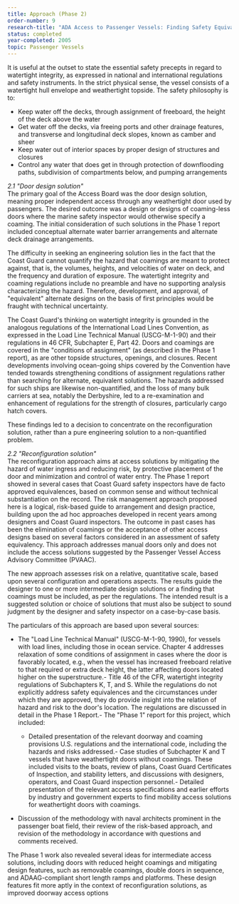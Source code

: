 ```yaml
---
title: Approach (Phase 2)
order-number: 9
research-title: "ADA Access to Passenger Vessels: Finding Safety Equivalence Solutions for Weathertight Doors with Coamings"
status: completed
year-completed: 2005
topic: Passenger Vessels
---
```


It is useful at the outset to state the essential safety precepts in regard to watertight integrity, as expressed in national and international regulations and safety instruments. In the strict physical sense, the vessel consists of a watertight hull envelope and weathertight topside. The safety philosophy is to:

-   Keep water off the decks, through assignment of freeboard, the height of the deck above the water
-   Get water off the decks, via freeing ports and other drainage features, and transverse and longitudinal deck slopes, known as camber and sheer
-   Keep water out of interior spaces by proper design of structures and closures
-   Control any water that does get in through protection of downflooding paths, subdivision of compartments below, and pumping arrangements

*2.1 "Door design solution"*\
The primary goal of the Access Board was the door design solution, meaning proper independent access through any weathertight door used by passengers. The desired outcome was a design or designs of coaming-less doors where the marine safety inspector would otherwise specify a coaming. The initial consideration of such solutions in the Phase 1 report included conceptual alternate water barrier arrangements and alternate deck drainage arrangements.

The difficulty in seeking an engineering solution lies in the fact that the Coast Guard cannot quantify the hazard that coamings are meant to protect against, that is, the volumes, heights, and velocities of water on deck, and the frequency and duration of exposure. The watertight integrity and coaming regulations include no preamble and have no supporting analysis characterizing the hazard. Therefore, development, and approval, of "equivalent" alternate designs on the basis of first principles would be fraught with technical uncertainty.

The Coast Guard's thinking on watertight integrity is grounded in the analogous regulations of the International Load Lines Convention, as expressed in the Load Line Technical Manual (USCG-M-1-90) and their regulations in 46 CFR, Subchapter E, Part 42. Doors and coamings are covered in the "conditions of assignment" (as described in the Phase 1 report), as are other topside structures, openings, and closures. Recent developments involving ocean-going ships covered by the Convention have tended towards strengthening conditions of assignment regulations rather than searching for alternate, equivalent solutions. The hazards addressed for such ships are likewise non-quantified, and the loss of many bulk carriers at sea, notably the Derbyshire, led to a re-examination and enhancement of regulations for the strength of closures, particularly cargo hatch covers.

These findings led to a decision to concentrate on the reconfiguration solution, rather than a pure engineering solution to a non-quantified problem.

*2.2 "Reconfiguration solution"*\
The reconfiguration approach aims at access solutions by mitigating the hazard of water ingress and reducing risk, by protective placement of the door and minimization and control of water entry. The Phase 1 report showed in several cases that Coast Guard safety inspectors have de facto approved equivalences, based on common sense and without technical substantiation on the record. The risk management approach proposed here is a logical, risk-based guide to arrangement and design practice, building upon the ad hoc approaches developed in recent years among designers and Coast Guard inspectors. The outcome in past cases has been the elimination of coamings or the acceptance of other access designs based on several factors considered in an assessment of safety equivalency. This approach addresses manual doors only and does not include the access solutions suggested by the Passenger Vessel Access Advisory Committee (PVAAC).

The new approach assesses risk on a relative, quantitative scale, based upon several configuration and operations aspects. The results guide the designer to one or more intermediate design solutions or a finding that coamings must be included, as per the regulations. The intended result is a suggested solution or choice of solutions that must also be subject to sound judgment by the designer and safety inspector on a case-by-case basis.

The particulars of this approach are based upon several sources:

-   The "Load Line Technical Manual" (USCG-M-1-90, 1990), for vessels with load lines, including those in ocean service. Chapter 4 addresses relaxation of some conditions of assignment in cases where the door is favorably located, e.g., when the vessel has increased freeboard relative to that required or extra deck height, the latter affecting doors located higher on the superstructure.-   Title 46 of the CFR, watertight integrity regulations of Subchapters K, T, and S. While the regulations do not explicitly address safety equivalences and the circumstances under which they are approved, they do provide insight into the relation of hazard and risk to the door's location. The regulations are discussed in detail in the Phase 1 Report.-   The "Phase 1" report for this project, which included:

    -   Detailed presentation of the relevant doorway and coaming provisions U.S. regulations and the international code, including the hazards and risks addressed.-   Case studies of Subchapter K and T vessels that have weathertight doors without coamings. These included visits to the boats, review of plans, Coast Guard Certificates of Inspection, and stability letters, and discussions with designers, operators, and Coast Guard inspection personnel.-   Detailed presentation of the relevant access specifications and earlier efforts by industry and government experts to find mobility access solutions for weathertight doors with coamings.

-   Discussion of the methodology with naval architects prominent in the passenger boat field, their review of the risk-based approach, and revision of the methodology in accordance with questions and comments received.

The Phase 1 work also revealed several ideas for intermediate access solutions, including doors with reduced height coamings and mitigating design features, such as removable coamings, double doors in sequence, and ADAAG-compliant short length ramps and platforms. These design features fit more aptly in the context of reconfiguration solutions, as improved doorway access options
